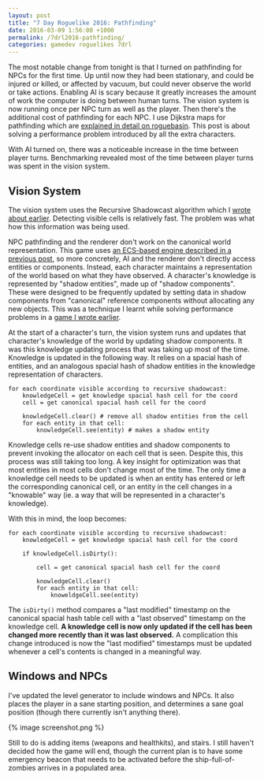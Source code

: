 ```yaml
---
layout: post
title: "7 Day Roguelike 2016: Pathfinding"
date: 2016-03-09 1:56:00 +1000
permalink: /7drl2016-pathfinding/
categories: gamedev roguelikes 7drl
---
```


The most notable change from tonight is that
I turned on pathfinding for NPCs for the first time. Up until now they
had been stationary, and could be injured or killed, or affected by vacuum, but
could never observe the world or take actions. Enabling AI is scary because it
greatly increases the amount of work the computer is doing between human turns.
The vision system is now running once per NPC turn as well as the player. Then
there's the additional cost of pathfinding for each NPC. I use Dijkstra maps for
pathfinding which are
[explained in detail on roguebasin](http://www.roguebasin.com/index.php?title=The_Incredible_Power_of_Dijkstra_Maps).
This post is about solving a performance problem introduced by all the extra
characters.

With AI turned on, there was a noticeable increase in the time between player
turns.
Benchmarking revealed most of the time between player turns was spent in the
vision system.

## Vision System
The vision system uses the Recursive Shadowcast algorithm which I
[wrote about earlier](/visible-area-detection-recursive-shadowcast).
Detecting visible cells
is relatively fast. The problem was what how this information was being used.

NPC pathfinding and the renderer don't work on the canonical world
representation. This game uses
[an ECS-based engine described in a previous post](/encoding-rules-for-turn-based-games),
so more concretely, AI and the
renderer don't directly access entities or components. Instead, each character
maintains a representation of the world based on what they have observed.
A character's knowledge is represented by "shadow entities", made up of
"shadow components". These were designed to be frequently updated by setting
data in shadow components from "canonical" reference components without allocating
any new objects. This was a technique I learnt while solving performance problems in a
[game I wrote earlier](/bugcatcher).

At the
start of a character's turn, the vision system runs and updates that character's
knowledge of the world by updating shadow components.
It was this knowledge updating process that was taking
up most of the time. Knowledge is updated in the following way. It relies on a
spacial hash of entities, and an analogous spacial hash of shadow entities in
the knowledge representation of characters.
```
for each coordinate visible according to recursive shadowcast:
    knowledgeCell = get knowledge spacial hash cell for the coord
    cell = get canonical spacial hash cell for the coord

    knowledgeCell.clear() # remove all shadow entities from the cell
    for each entity in that cell:
        knowledgeCell.see(entity) # makes a shadow entity

```

Knowledge cells re-use shadow entities
and shadow components to prevent invoking the allocator on each cell that is seen.
Despite this, this process was still taking too long. A key insight for
optimization was that most entities in most cells don't change most of the time.
The only time a knowledge cell needs to be updated is when an entity has entered
or left the corresponding canonical cell, or an entity in the cell changes in a
"knowable" way (ie. a way that will be represented in a character's knowledge).

With this in mind, the loop becomes:
```
for each coordinate visible according to recursive shadowcast:
    knowledgeCell = get knowledge spacial hash cell for the coord

    if knowledgeCell.isDirty():

        cell = get canonical spacial hash cell for the coord

        knowledgeCell.clear()
        for each entity in that cell:
            knoweldgeCell.see(entity)

```

The `isDirty()` method compares a "last modified" timestamp on the canonical
spacial hash table cell with a "last observed" timestamp on the knowledge cell.
**A knowledge cell is now only updated if the cell has been changed more recently
than it was last observed.** A complication this change introduced is now the
"last modified" timestamps must be updated whenever a cell's contents is changed
in a meaningful way.

## Windows and NPCs

I've updated the level generator to include windows and NPCs. It also places the
player in a sane starting position, and determines a sane goal position (though
there currently isn't anything there).

{% image screenshot.png %}

Still to do is adding items (weapons and healthkits), and stairs. I still
haven't decided how the game will end, though the current plan is to have some
emergency beacon that needs to be activated before the ship-full-of-zombies
arrives in a populated area.
